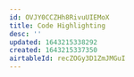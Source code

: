 ```yaml
---
id: OVJY0CCZHh8RivuUIEMoX
title: Code Highlighting
desc: ''
updated: 1643215338292
created: 1643215337350
airtableId: recZOGy3D1ZmJMGuI
---
```



